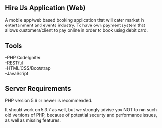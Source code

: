## Hire Us Application (Web)

A mobile app/web based booking application that will cater market in entertainment and events industry. 
To have own payment system that allows customers/client to pay online in order to book using debit card.

## Tools

-PHP CodeIgniter<br>
-RESTful<br>
-HTML/CSS/Bootstrap<br>
-JavaScript<br>

## Server Requirements

PHP version 5.6 or newer is recommended.<br>

It should work on 5.3.7 as well, but we strongly advise you NOT to run
such old versions of PHP, because of potential security and performance
issues, as well as missing features.
